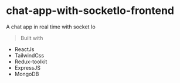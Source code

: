 # chat-app-with-socketIo-frontend
A chat app in real time with socket Io
> Built with 
- ReactJs
- TailwindCss
- Redux-toolkit 
- ExpressJS
- MongoDB
